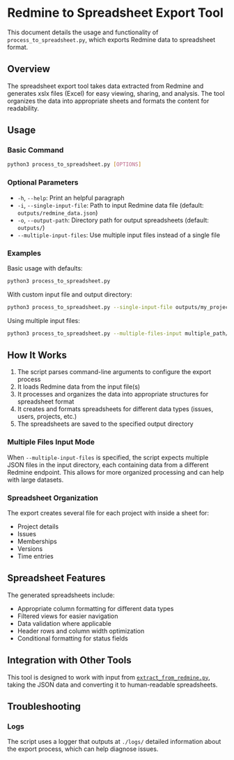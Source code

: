 # Redmine to Spreadsheet Export Tool

This document details the usage and functionality of `process_to_spreadsheet.py`, which exports Redmine data to spreadsheet format.

## Overview

The spreadsheet export tool takes data extracted from Redmine and generates xslx files (Excel) for easy viewing, sharing, and analysis. The tool organizes the data into appropriate sheets and formats the content for readability.

## Usage

### Basic Command

```bash
python3 process_to_spreadsheet.py [OPTIONS]
```

### Optional Parameters

- `-h`, `--help`: Print an helpful paragraph
- `-i`, `--single-input-file`: Path to input Redmine data file (default: `outputs/redmine_data.json`)
- `-o`, `--output-path`: Directory path for output spreadsheets (default: `outputs/`)
- `--multiple-input-files`: Use multiple input files instead of a single file

### Examples

Basic usage with defaults:
```bash
python3 process_to_spreadsheet.py
```

With custom input file and output directory:
```bash
python3 process_to_spreadsheet.py --single-input-file outputs/my_project_data.json --output-path outputs/spreadsheets/
```

Using multiple input files:
```bash
python3 process_to_spreadsheet.py --multiple-files-input multiple_path/my_
```

## How It Works

1. The script parses command-line arguments to configure the export process
2. It loads Redmine data from the input file(s)
3. It processes and organizes the data into appropriate structures for spreadsheet format
4. It creates and formats spreadsheets for different data types (issues, users, projects, etc.)
5. The spreadsheets are saved to the specified output directory

### Multiple Files Input Mode

When `--multiple-input-files` is specified, the script expects multiple JSON files in the input directory, each containing data from a different Redmine endpoint. This allows for more organized processing and can help with large datasets.

### Spreadsheet Organization

The export creates several file for each project with inside a sheet for:
- Project details
- Issues
- Memberships
- Versions
- Time entries

## Spreadsheet Features

The generated spreadsheets include:

- Appropriate column formatting for different data types
- Filtered views for easier navigation
- Data validation where applicable
- Header rows and column width optimization
- Conditional formatting for status fields

## Integration with Other Tools

This tool is designed to work with input from [`extract_from_redmine.py`](EXTRACT.md), taking the JSON data and converting it to human-readable spreadsheets.

## Troubleshooting

### Logs

The script uses a logger that outputs at `./logs/` detailed information about the export process, which can help diagnose issues.
